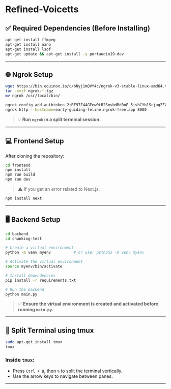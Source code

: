 
# Refined-Voicetts

## ✅ Required Dependencies (Before Installing)

```bash
apt-get install ffmpeg
apt-get install nano
apt-get install lsof
apt-get update && apt-get install -y portaudio19-dev
```

---

## 🌐 Ngrok Setup

```bash
wget https://bin.equinox.io/c/bNyj1mQVY4c/ngrok-v3-stable-linux-amd64.tgz
tar -xvzf ngrok-*.tgz
mv ngrok /usr/local/bin/

ngrok config add-authtoken 2tRF97F44GEew0tB2SmsbdBd0oE_5ishCYb1ScjaqZFXVbN4t
ngrok http --hostname=early-guiding-feline.ngrok-free.app 8080
```

> 💡 **Run `ngrok` in a split terminal session.**

---

## 💻 Frontend Setup

After cloning the repository:

```bash
cd frontend
npm install 
npm run build
npm run dev
```

> ⚠️ If you get an error related to Next.js:

```bash
npm install next
```

---

## 🖥️ Backend Setup

```bash
cd backend
cd chunking-test

# Create a virtual environment
python -m venv myenv          # or use: python3 -m venv myenv

# Activate the virtual environment
source myenv/bin/activate

# Install dependencies
pip install -r requirements.txt

# Run the backend
python main.py
```

> ✅ **Ensure the virtual environment is created and activated before running `main.py`.**

---

## 🔀 Split Terminal using tmux

```bash
sudo apt-get install tmux
tmux
```

### Inside `tmux`:

- Press `Ctrl + B`, then `%` to split the terminal vertically.
- Use the arrow keys to navigate between panes.

---
